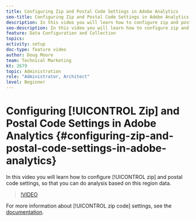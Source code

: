```yaml
---
title: Configuring Zip and Postal Code Settings in Adobe Analytics
seo-title: Configuring Zip and Postal Code Settings in Adobe Analytics
description: In this video you will learn how to configure zip and postal code settings, so that you can do analysis based on this region data.
seo-description: In this video you will learn how to configure zip and postal code settings, so that you can do analysis based on this region data.
feature: Data Configuration and Collection
topics: 
activity: setup
doc-type: feature video
author: Doug Moore
team: Technical Marketing
kt: 2679
topic: Administration
role: "Administrator, Architect"
level: Beginner
---
```


# Configuring [!UICONTROL Zip] and Postal Code Settings in Adobe Analytics {#configuring-zip-and-postal-code-settings-in-adobe-analytics}

In this video you will learn how to configure [!UICONTROL zip] and postal code settings, so that you can do analysis based on this region data.

>[!VIDEO](https://video.tv.adobe.com/v/27051/?quality=12)

For more information about [!UICONTROL zip code] settings, see the [documentation](https://marketing.adobe.com/resources/help/en_US/reference/reports_zip.html).
